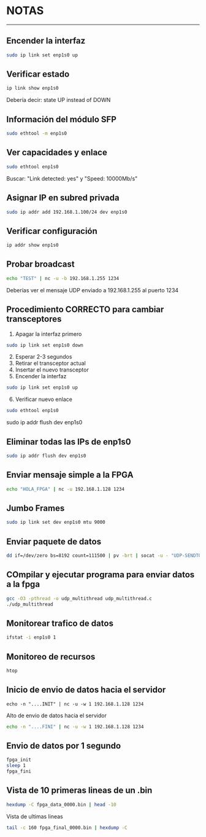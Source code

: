 # NOTAS
---

Encender la interfaz
---
```bash
sudo ip link set enp1s0 up
```

Verificar estado
---
```bash
ip link show enp1s0
```
Debería decir: state UP instead of DOWN

Información del módulo SFP
---
```bash
sudo ethtool -m enp1s0
```

Ver capacidades y enlace
---
```bash
sudo ethtool enp1s0
```
Buscar: "Link detected: yes" y "Speed: 10000Mb/s"

Asignar IP en subred privada
---
```bash
sudo ip addr add 192.168.1.100/24 dev enp1s0
```

Verificar configuración
---
```bash
ip addr show enp1s0
```

Probar broadcast
---
```bash
echo "TEST" | nc -u -b 192.168.1.255 1234
```
Deberías ver el mensaje UDP enviado a 192.168.1.255 al puerto 1234

Procedimiento CORRECTO para cambiar transceptores
---
1. Apagar la interfaz primero
```bash
sudo ip link set enp1s0 down
```
2. Esperar 2-3 segundos
3. Retirar el transceptor actual
4. Insertar el nuevo transceptor
5. Encender la interfaz
```bash
sudo ip link set enp1s0 up
```
6. Verificar nuevo enlace
```bash
sudo ethtool enp1s0
```
sudo ip addr flush dev enp1s0

Eliminar todas las IPs de enp1s0
---
```bash
sudo ip addr flush dev enp1s0
```
Enviar mensaje simple a la FPGA
---
```bash
echo "HOLA_FPGA" | nc -u 192.168.1.128 1234
```
Jumbo Frames
---
```bash
sudo ip link set dev enp1s0 mtu 9000
```
Enviar paquete de datos
---
```bash
dd if=/dev/zero bs=8192 count=111500 | pv -brt | socat -u - "UDP-SENDTO:192.168.1.128:1234"
```
COmpilar y ejecutar programa para enviar datos a la fpga
---
```bash
gcc -O3 -pthread -o udp_multithread udp_multithread.c
./udp_multithread
```
Monitorear trafico de datos
---
```bash
ifstat -i enp1s0 1
```
Monitoreo de recursos
---
```bash
htop
```
Inicio de envio de datos hacia el servidor
---
```bahs
echo -n "....INIT" | nc -u -w 1 192.168.1.128 1234
```
Alto de envio de datos hacia el servidor
```bash
echo -n "....FINI" | nc -u -w 1 192.168.1.128 1234
```
Envio de datos por 1 segundo
---
```bash
fpga_init 
sleep 1
fpga_fini
```
Vista de 10 primeras lineas de un .bin
---
```bash
hexdump -C fpga_data_0000.bin | head -10
```
Vista de ultimas lineas
```bash
tail -c 160 fpga_final_0000.bin | hexdump -C
```
